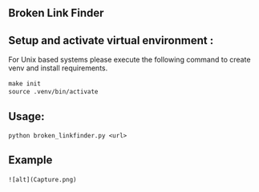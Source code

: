 ## Broken Link Finder

## Setup and activate virtual environment :
For Unix based systems please execute the following command to create venv and install requirements.
```
make init
source .venv/bin/activate
```

## Usage: 

    python broken_linkfinder.py <url>


## Example
    ![alt](Capture.png)